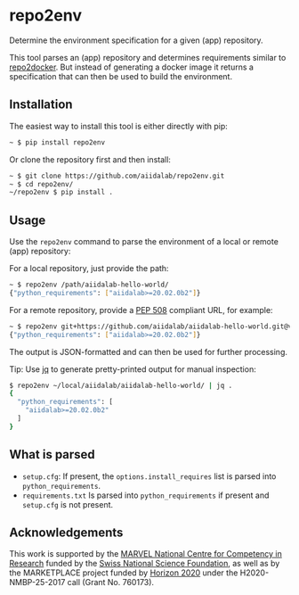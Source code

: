 # repo2env

Determine the environment specification for a given (app) repository.

This tool parses an (app) repository and determines requirements similar to [repo2docker](https://github.com/jupyterhub/repo2docker).
But instead of generating a docker image it returns a specification that can then be used to build the environment.

## Installation

The easiest way to install this tool is either directly with pip:
```bash
~ $ pip install repo2env
```

Or clone the repository first and then install:
```bash
~ $ git clone https://github.com/aiidalab/repo2env.git
~ $ cd repo2env/
~/repo2env $ pip install .
```

## Usage

Use the `repo2env` command to parse the environment of a local or remote (app) repository:

For a local repository, just provide the path:
```bash
~ $ repo2env /path/aiidalab-hello-world/
{"python_requirements": ["aiidalab>=20.02.0b2"]}
```

For a remote repository, provide a [PEP 508](https://www.python.org/dev/peps/pep-0508/) compliant URL, for example:
```bash
~ $ repo2env git+https://github.com/aiidalab/aiidalab-hello-world.git@v1.0.0
{"python_requirements": ["aiidalab>=20.02.0b2"]}
```

The output is JSON-formatted and can then be used for further processing.

Tip: Use [jq](https://stedolan.github.io/jq/) to generate pretty-printed output for manual inspection:
```bash
$ repo2env ~/local/aiidalab/aiidalab-hello-world/ | jq .
{
  "python_requirements": [
    "aiidalab>=20.02.0b2"
  ]
}
```

## What is parsed

 - `setup.cfg`: If present, the `options.install_requires` list is parsed into `python_requirements`.
 - `requirements.txt` Is parsed into `python_requirements` if present and `setup.cfg` is not present.

## Acknowledgements

This work is supported by the [MARVEL National Centre for Competency in Research](<http://nccr-marvel.ch>) funded by the [Swiss National Science Foundation](<http://www.snf.ch/en>),
as well as by
the MARKETPLACE project funded by [Horizon 2020](https://ec.europa.eu/programmes/horizon2020/) under the H2020-NMBP-25-2017 call (Grant No. 760173).
